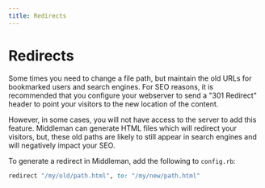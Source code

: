 ```yaml
---
title: Redirects
---
```


# Redirects

Some times you need to change a file path, but maintain the old URLs for
bookmarked users and search engines. For SEO reasons, it is recommended that you
configure your webserver to send a "301 Redirect" header to point your visitors
to the new location of the content.

However, in some cases, you will not have access to the server to add this
feature. Middleman can generate HTML files which will redirect your visitors,
but, these old paths are likely to still appear in search engines and will
negatively impact your SEO.

To generate a redirect in Middleman, add the following to `config.rb`:

```ruby
redirect "/my/old/path.html", to: "/my/new/path.html"
```
